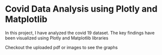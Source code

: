 # Covid Data Analysis using Plotly and Matplotlib

In this project, I have analyzed the covid 19 dataset.
The key findings have been visualized using Plotly and Matplotlib libraries

Checkout the uploaded pdf or images to see the graphs

